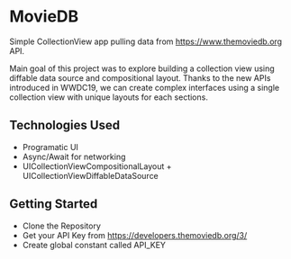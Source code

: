# MovieDB
Simple CollectionView app pulling data from https://www.themoviedb.org API.

Main goal of this project was to explore building a collection view using diffable data source and compositional layout. Thanks to the new APIs introduced in WWDC19, we can create complex interfaces using a single collection view with unique layouts for each sections.

## Technologies Used
- Programatic UI
- Async/Await for networking
- UICollectionViewCompositionalLayout + UICollectionViewDiffableDataSource


## Getting Started
- Clone the Repository
- Get your API Key from https://developers.themoviedb.org/3/
- Create global constant called API_KEY
